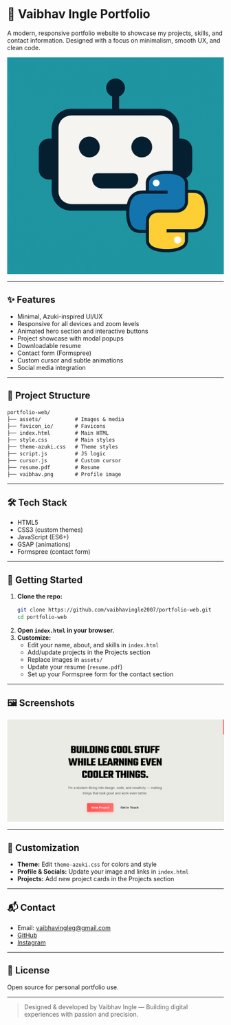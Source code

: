 # 🚀 Vaibhav Ingle Portfolio

A modern, responsive portfolio website to showcase my projects, skills, and contact information. Designed with a focus on minimalism, smooth UX, and clean code.

![Portfolio Preview](assets/chat-bot.png)

---

## ✨ Features

- Minimal, Azuki-inspired UI/UX
- Responsive for all devices and zoom levels
- Animated hero section and interactive buttons
- Project showcase with modal popups
- Downloadable resume
- Contact form (Formspree)
- Custom cursor and subtle animations
- Social media integration

---

## 📁 Project Structure

```
portfolio-web/
├── assets/           # Images & media
├── favicon_io/       # Favicons
├── index.html        # Main HTML
├── style.css         # Main styles
├── theme-azuki.css   # Theme styles
├── script.js         # JS logic
├── cursor.js         # Custom cursor
├── resume.pdf        # Resume
├── vaibhav.png       # Profile image
```

---

## 🛠️ Tech Stack

- HTML5
- CSS3 (custom themes)
- JavaScript (ES6+)
- GSAP (animations)
- Formspree (contact form)

---

## 🚦 Getting Started

1. **Clone the repo:**
   ```sh
   git clone https://github.com/vaibhavingle2007/portfolio-web.git
   cd portfolio-web
   ```
2. **Open `index.html` in your browser.**
3. **Customize:**
   - Edit your name, about, and skills in `index.html`
   - Add/update projects in the Projects section
   - Replace images in `assets/`
   - Update your resume (`resume.pdf`)
   - Set up your Formspree form for the contact section

---

## 🖼️ Screenshots

![Hero Section](assets/image.png)

---

## 📝 Customization

- **Theme:** Edit `theme-azuki.css` for colors and style
- **Profile & Socials:** Update your image and links in `index.html`
- **Projects:** Add new project cards in the Projects section

---

## 📬 Contact

- Email: [vaibhavingleg@gmail.com](mailto:vaibhavingleg@gmail.com)
- [GitHub](https://github.com/vaibhavingle2007)
- [Instagram](https://instagram.com/ninjavex_)

---

## 📄 License

Open source for personal portfolio use.

---

> Designed & developed by Vaibhav Ingle — Building digital experiences with passion and precision.
